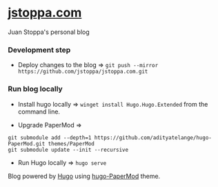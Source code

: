 # [jstoppa.com](http://jstoppa.com/)

Juan Stoppa's personal blog 

### Development step
- Deploy changes to the blog => `git push --mirror https://github.com/jstoppa/jstoppa.com.git`

### Run blog locally

- Install hugo locally => `winget install Hugo.Hugo.Extended` from the command line.

- Upgrade PaperMod =>
```
git submodule add --depth=1 https://github.com/adityatelange/hugo-PaperMod.git themes/PaperMod
git submodule update --init --recursive
```
- Run Hugo locally => `hugo serve`

Blog powered by [Hugo](https://gohugo.io/) using [hugo-PaperMod](https://github.com/adityatelange/hugo-PaperMod) theme.

